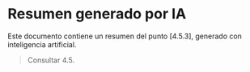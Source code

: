# Resumen generado por IA

Este documento contiene un resumen del punto [4.5.3], generado con inteligencia artificial.

> Consultar 4.5.
